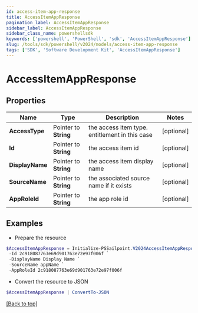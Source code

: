 ```yaml
---
id: access-item-app-response
title: AccessItemAppResponse
pagination_label: AccessItemAppResponse
sidebar_label: AccessItemAppResponse
sidebar_class_name: powershellsdk
keywords: ['powershell', 'PowerShell', 'sdk', 'AccessItemAppResponse'] 
slug: /tools/sdk/powershell/v2024/models/access-item-app-response
tags: ['SDK', 'Software Development Kit', 'AccessItemAppResponse']
---
```



# AccessItemAppResponse

## Properties

Name | Type | Description | Notes
------------ | ------------- | ------------- | -------------
**AccessType** |  Pointer to **String** | the access item type. entitlement in this case | [optional] 
**Id** |  Pointer to **String** | the access item id | [optional] 
**DisplayName** |  Pointer to **String** | the access item display name | [optional] 
**SourceName** |  Pointer to **String** | the associated source name if it exists | [optional] 
**AppRoleId** |  Pointer to **String** | the app role id | [optional] 

## Examples

- Prepare the resource
```powershell
$AccessItemAppResponse = Initialize-PSSailpoint.V2024AccessItemAppResponse  -AccessType app `
 -Id 2c918087763e69d901763e72e97f006f `
 -DisplayName Display Name `
 -SourceName appName `
 -AppRoleId 2c918087763e69d901763e72e97f006f
```

- Convert the resource to JSON
```powershell
$AccessItemAppResponse | ConvertTo-JSON
```


[[Back to top]](#) 

